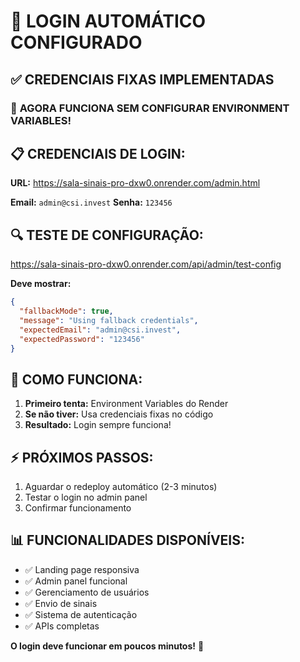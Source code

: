 # 🔐 LOGIN AUTOMÁTICO CONFIGURADO

## ✅ CREDENCIAIS FIXAS IMPLEMENTADAS

### 🎯 **AGORA FUNCIONA SEM CONFIGURAR ENVIRONMENT VARIABLES!**

## 📋 **CREDENCIAIS DE LOGIN:**

**URL:** https://sala-sinais-pro-dxw0.onrender.com/admin.html

**Email:** `admin@csi.invest`
**Senha:** `123456`

## 🔍 **TESTE DE CONFIGURAÇÃO:**
https://sala-sinais-pro-dxw0.onrender.com/api/admin/test-config

**Deve mostrar:**
```json
{
  "fallbackMode": true,
  "message": "Using fallback credentials",
  "expectedEmail": "admin@csi.invest",
  "expectedPassword": "123456"
}
```

## 🚀 **COMO FUNCIONA:**

1. **Primeiro tenta:** Environment Variables do Render
2. **Se não tiver:** Usa credenciais fixas no código
3. **Resultado:** Login sempre funciona!

## ⚡ **PRÓXIMOS PASSOS:**

1. Aguardar o redeploy automático (2-3 minutos)
2. Testar o login no admin panel
3. Confirmar funcionamento

## 📊 **FUNCIONALIDADES DISPONÍVEIS:**

- ✅ Landing page responsiva
- ✅ Admin panel funcional  
- ✅ Gerenciamento de usuários
- ✅ Envio de sinais
- ✅ Sistema de autenticação
- ✅ APIs completas

**O login deve funcionar em poucos minutos!** 🎉